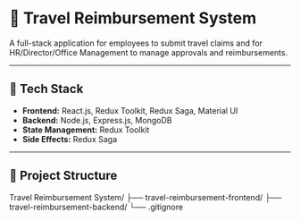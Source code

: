# 🧳 Travel Reimbursement System

A full-stack application for employees to submit travel claims and for HR/Director/Office Management to manage approvals and reimbursements.

---

## 🚀 Tech Stack

- **Frontend:** React.js, Redux Toolkit, Redux Saga, Material UI
- **Backend:** Node.js, Express.js, MongoDB
- **State Management:** Redux Toolkit
- **Side Effects:** Redux Saga

---

## 📁 Project Structure

Travel Reimbursement System/
├── travel-reimbursement-frontend/
├── travel-reimbursement-backend/
└── .gitignore

